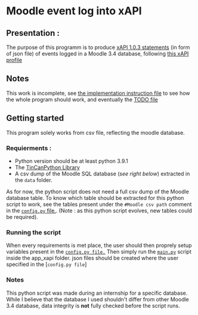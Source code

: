 # Moodle event log into xAPI
## Presentation :
The purpose of this programm is to produce [xAPI 1.0.3 statements](https://github.com/adlnet/xAPI-Spec/blob/master/xAPI-About.md#partone) (in form of json file)
of events logged in a Moodle 3.4 database, following [this xAPI profile](https://profiles.adlnet.gov/organization/76fcc051-ef64-4ba4-bfb4-b8035a7d1bf7/profile/e04ed3e2-8927-49c1-a296-2b210d6f269a/version/59c38ed7-428d-44bd-a6c8-bda383a56a92)  

## Notes 
This work is incomplete, see [the implementation instruction file](IMPLEMENTATION.md) to see how the whole program should work, and eventually the [TODO file](TODO.md)

## Getting started

This program solely works from csv file, reflecting the moodle database.

### __Requierments__ :
- Python version should be at least python 3.9.1  
- The [TinCanPython Library](http://rusticisoftware.github.io/TinCanPython/)
- A csv dump of the Moodle SQL database (*see right below*) extracted in the `data` folder.

As for now, the python script does not need a full csv dump of the Moodle database table. To know which table should be extracted for this python script to work, see the tables present under the `#Moodle csv path` comment in the [`config.py` file.](app_xapi/config.py). (Note : as this python script evolves, new tables could be required).

### __Running the script__
When every requirements is met place, the user should then proprely setup variables present in the [`config.py file.`](app_xapi/config.py)
Then simply run the [`main.py`](app_xapi/main.py) script inside the app_xapi folder. json files should be created where the user specified in the [`config.py file`]

### __Notes__
This python script was made during an internship for a specific database. While I believe that the database I used shouldn't differ from other Moodle 3.4 database, data integrity is **not** fully checked before the script runs. 